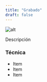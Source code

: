 ```yaml
---
title: "Grabado"
draft: false
---
```


![alt](//via.placeholder.com/640x150)

Descripción

### Técnica

* Item
* Item
* Item
